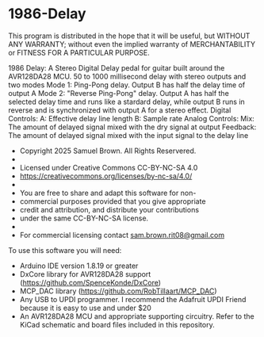 # 1986-Delay
This program is distributed in the hope that it will be useful,
but WITHOUT ANY WARRANTY; without even the implied warranty of
MERCHANTABILITY or FITNESS FOR A PARTICULAR PURPOSE.

1986 Delay: A Stereo Digital Delay pedal for guitar built around the AVR128DA28 MCU.
50 to 1000 millisecond delay with stereo outputs and two modes
Mode 1: Ping-Pong delay. Output B has half the delay time of output A
Mode 2: "Reverse Ping-Pong" delay. Output A has half the selected delay time and runs like a stardard delay, while output B runs in reverse and is synchronized with output A for a stereo effect.
Digital Controls:
  A: Effective delay line length
  B: Sample rate
Analog Controls:
  Mix: The amount of delayed signal mixed with the dry signal at output
  Feedback: The amount of delayed signal mixed with the input signal to the delay line

 * Copyright 2025 Samuel Brown. All Rights Reservered.
 * 
 * Licensed under Creative Commons CC-BY-NC-SA 4.0
 * https://creativecommons.org/licenses/by-nc-sa/4.0/
 * 
 * You are free to share and adapt this software for non-
 * commercial purposes provided that you give appropriate 
 * credit and attribution, and distribute your contributions 
 * under the same CC-BY-NC-SA license.
 * 
 * For commercial licensing contact sam.brown.rit08@gmail.com

To use this software you will need:
* Arduino IDE version 1.8.19 or greater
* DxCore library for AVR128DA28 support (https://github.com/SpenceKonde/DxCore)
* MCP_DAC library (https://github.com/RobTillaart/MCP_DAC)
* Any USB to UPDI programmer. I recommend the Adafruit UPDI Friend because it is easy to use and under $20
* An AVR128DA28 MCU and appropriate supporting circuitry. Refer to the KiCad schematic and board files included in this repository.
